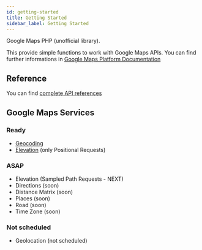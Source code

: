 ```yaml
---
id: getting-started
title: Getting Started
sidebar_label: Getting Started
---
```


Google Maps PHP (unofficial library).

This provide simple functions to work with Google Maps APIs. You can find further informations in [Google Maps Platform Documentation](https://developers.google.com/maps/documentation/)

## Reference
You can find [complete API references](https://biscolab.com/google-maps-php-reference/)

## Google Maps Services

### Ready
* [Geocoding](/docs/geocoding)
* [Elevation](/docs/elevation) (only Positional Requests)

### ASAP
* Elevation (Sampled Path Requests - NEXT)
* Directions (soon)
* Distance Matrix (soon)
* Places (soon)
* Road (soon)
* Time Zone (soon)

### Not scheduled
* Geolocation (not scheduled)
